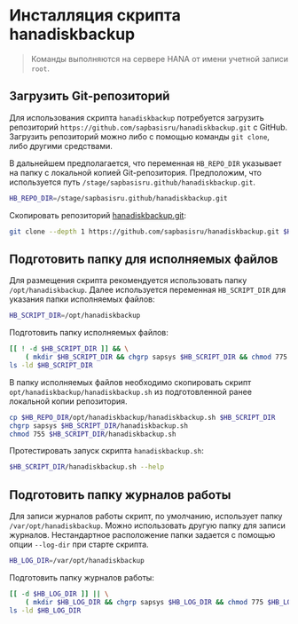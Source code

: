 Инсталляция скрипта hanadiskbackup
==================================

>[!NOTE]:point_up:
>Команды выполняются на сервере HANA от имени учетной записи `root`.

Загрузить Git-репозиторий
-------------------------

Для использования скрипта `hanadiskbackup` потребуется загрузить репозиторий
`https://github.com/sapbasisru/hanadiskbackup.git`
с GitHub.
Загрузить репозиторий можно либо с помощью команды `git clone`, либо другими средствами.

В дальнейшем предполагается,
что переменная `HB_REPO_DIR` указывает на папку с локальной копией Git-репозитория.
Предположим, что используется путь
`/stage/sapbasisru.github/hanadiskbackup.git`.

```bash
HB_REPO_DIR=/stage/sapbasisru.github/hanadiskbackup.git
```

Скопировать репозиторий [hanadiskbackup.git](https://github.com/sapbasisru/hanadiskbackup.git):

```bash
git clone --depth 1 https://github.com/sapbasisru/hanadiskbackup.git $HB_REPO_DIR
```

Подготовить папку для исполняемых файлов
----------------------------------------

Для размещения скрипта рекомендуется использовать папку
`/opt/hanadiskbackup`.
Далее используется переменная `HB_SCRIPT_DIR` для указания папки исполняемых файлов:

```bash
HB_SCRIPT_DIR=/opt/hanadiskbackup
```

Подготовить папку исполняемых файлов:

```bash
[[ ! -d $HB_SCRIPT_DIR ]] && \
    ( mkdir $HB_SCRIPT_DIR && chgrp sapsys $HB_SCRIPT_DIR && chmod 775 $HB_SCRIPT_DIR )
ls -ld $HB_SCRIPT_DIR
```

В папку исполняемых файлов необходимо скопировать скрипт
`opt/hanadiskbackup/hanadiskbackup.sh`
из подготовленной ранее локальной копии репозитория.

```bash
cp $HB_REPO_DIR/opt/hanadiskbackup/hanadiskbackup.sh $HB_SCRIPT_DIR
chgrp sapsys $HB_SCRIPT_DIR/hanadiskbackup.sh
chmod 755 $HB_SCRIPT_DIR/hanadiskbackup.sh
```

Протестировать запуск скрипта `hanadiskbackup.sh`:

```sh
$HB_SCRIPT_DIR/hanadiskbackup.sh --help
```

Подготовить папку журналов работы
---------------------------------

Для записи журналов работы скрипт, по умолчанию,
использует папку `/var/opt/hanadiskbackup`.
Можно использовать другую папку для записи журналов.
Нестандартное расположение папки задается с помощью опции `--log-dir` при старте скрипта.

```bash
HB_LOG_DIR=/var/opt/hanadiskbackup
```

Подготовить папку журналов работы:

```bash
[[ -d $HB_LOG_DIR ]] || \
    ( mkdir $HB_LOG_DIR && chgrp sapsys $HB_LOG_DIR && chmod 775 $HB_LOG_DIR )
ls -ld $HB_LOG_DIR
```
